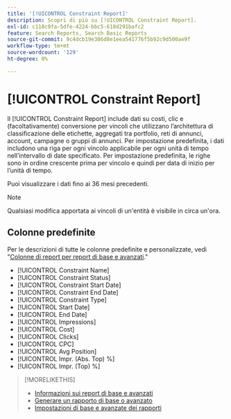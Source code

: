 ```yaml
---
title: '[!UICONTROL Constraint Report]'
description: Scopri di più su [!UICONTROL Constraint Report].
exl-id: c118c9fa-5dfe-4224-bbc5-618d291bafc2
feature: Search Reports, Search Basic Reports
source-git-commit: 9c4dcb19e386d8e1eea541776f5b92c9d500ae9f
workflow-type: tm+mt
source-wordcount: '129'
ht-degree: 0%

---
```


# [!UICONTROL Constraint Report]

Il [!UICONTROL Constraint Report] include dati su costi, clic e (facoltativamente) conversione per vincoli che utilizzano l’architettura di classificazione delle etichette, aggregati tra portfolio, reti di annunci, account, campagne o gruppi di annunci. Per impostazione predefinita, i dati includono una riga per ogni vincolo applicabile per ogni unità di tempo nell’intervallo di date specificato. Per impostazione predefinita, le righe sono in ordine crescente prima per vincolo e quindi per data di inizio per l’unità di tempo.

Puoi visualizzare i dati fino ai 36 mesi precedenti.

>[!NOTE]
>
>Qualsiasi modifica apportata ai vincoli di un&#39;entità è visibile in circa un&#39;ora.

## Colonne predefinite

Per le descrizioni di tutte le colonne predefinite e personalizzate, vedi &quot;[Colonne di report per report di base e avanzati](basic-advanced-report-columns.md).&quot;

* [!UICONTROL Constraint Name]
* [!UICONTROL Constraint Status]
* [!UICONTROL Constraint Start Date]
* [!UICONTROL Constraint End Date]
* [!UICONTROL Constraint Type]
* [!UICONTROL Start Date]
* [!UICONTROL End Date]
* [!UICONTROL Impressions]
* [!UICONTROL Cost]
* [!UICONTROL Clicks]
* [!UICONTROL CPC]
* [!UICONTROL Avg Position]
* [!UICONTROL Impr. (Abs. Top) %]
* [!UICONTROL Impr. (Top) %]

>[!MORELIKETHIS]
>
>* [Informazioni sui report di base e avanzati](basic-advanced-report-about.md)
>* [Generare un rapporto di base o avanzato](basic-advanced-report-generate.md)
>* [Impostazioni di base e avanzate dei rapporti](basic-advanced-report-settings.md)

